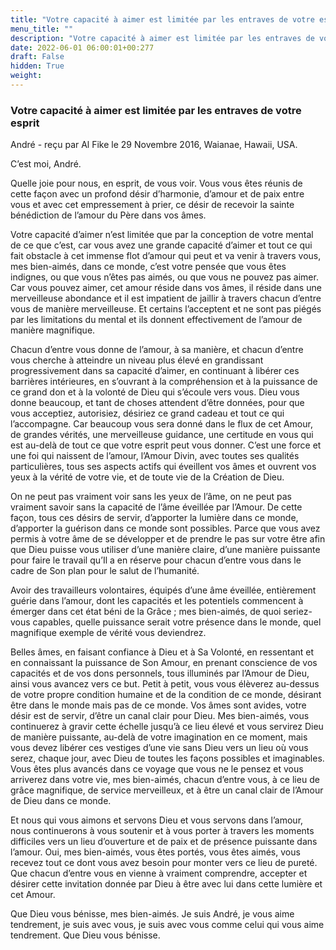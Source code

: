 ```yaml
---
title: "Votre capacité à aimer est limitée par les entraves de votre esprit"
menu_title: ""
description: "Votre capacité à aimer est limitée par les entraves de votre esprit"
date: 2022-06-01 06:00:01+00:277
draft: False
hidden: True
weight:
---
```

### Votre capacité à aimer est limitée par les entraves de votre esprit

André - reçu par Al Fike le 29 Novembre 2016, Waianae, Hawaii, USA.

C’est moi, André.

Quelle joie pour nous, en esprit, de vous voir. Vous vous êtes réunis de cette façon avec un profond désir d’harmonie, d’amour et de paix entre vous et avec cet empressement à prier, ce désir de recevoir la sainte bénédiction de l’amour du Père dans vos âmes.

Votre capacité d’aimer n’est limitée que par la conception de votre mental de ce que c’est, car vous avez une grande capacité d’aimer et tout ce qui fait obstacle à cet immense flot d’amour qui peut et va venir à travers vous, mes bien-aimés, dans ce monde, c’est votre pensée que vous êtes indignes, ou que vous n’êtes pas aimés, ou que vous ne pouvez pas aimer. Car vous pouvez aimer, cet amour réside dans vos âmes, il réside dans une merveilleuse abondance et il est impatient de jaillir à travers chacun d’entre vous de manière merveilleuse. Et certains l’acceptent et ne sont pas piégés par les limitations du mental et ils donnent effectivement de l’amour de manière magnifique.

Chacun d’entre vous donne de l’amour, à sa manière, et chacun d’entre vous cherche à atteindre un niveau plus élevé en grandissant progressivement dans sa capacité d’aimer, en continuant à libérer ces barrières intérieures, en s’ouvrant à la compréhension et à la puissance de ce grand don et à la volonté de Dieu qui s’écoule vers vous. Dieu vous donne beaucoup, et tant de choses attendent d’être données, pour que vous acceptiez, autorisiez, désiriez ce grand cadeau et tout ce qui l’accompagne. Car beaucoup vous sera donné dans le flux de cet Amour, de grandes vérités, une merveilleuse guidance, une certitude en vous qui est au-delà de tout ce que votre esprit peut vous donner. C’est une force et une foi qui naissent de l’amour, l’Amour Divin, avec toutes ses qualités particulières, tous ses aspects actifs qui éveillent vos âmes et ouvrent vos yeux à la vérité de votre vie, et de toute vie de la Création de Dieu.

On ne peut pas vraiment voir sans les yeux de l’âme, on ne peut pas vraiment savoir sans la capacité de l’âme éveillée par l’Amour. De cette façon, tous ces désirs de servir, d’apporter la lumière dans ce monde, d’apporter la guérison dans ce monde sont possibles. Parce que vous avez permis à votre âme de se développer et de prendre le pas sur votre être afin que Dieu puisse vous utiliser d’une manière claire, d’une manière puissante pour faire le travail qu’Il a en réserve pour chacun d’entre vous dans le cadre de Son plan pour le salut de l’humanité.

Avoir des travailleurs volontaires, équipés d’une âme éveillée, entièrement guérie dans l’amour, dont les capacités et les potentiels commencent à émerger dans cet état béni de la Grâce ; mes bien-aimés, de quoi seriez-vous capables, quelle puissance serait votre présence dans le monde, quel magnifique exemple de vérité vous deviendrez.

Belles âmes, en faisant confiance à Dieu et à Sa Volonté, en ressentant et en connaissant la puissance de Son Amour, en prenant conscience de vos capacités et de vos dons personnels, tous illuminés par l’Amour de Dieu, ainsi vous avancez vers ce but. Petit à petit, vous vous élèverez au-dessus de votre propre condition humaine et de la condition de ce monde, désirant être dans le monde mais pas de ce monde. Vos âmes sont avides, votre désir est de servir, d’être un canal clair pour Dieu. Mes bien-aimés, vous continuerez à gravir cette échelle jusqu’à ce lieu élevé et vous servirez Dieu de manière puissante, au-delà de votre imagination en ce moment, mais vous devez libérer ces vestiges d’une vie sans Dieu vers un lieu où vous serez, chaque jour, avec Dieu de toutes les façons possibles et imaginables. Vous êtes plus avancés dans ce voyage que vous ne le pensez et vous arriverez dans votre vie, mes bien-aimés, chacun d’entre vous, à ce lieu de grâce magnifique, de service merveilleux, et à être un canal clair de l’Amour de Dieu dans ce monde.

Et nous qui vous aimons et servons Dieu et vous servons dans l’amour, nous continuerons à vous soutenir et à vous porter à travers les moments difficiles vers un lieu d’ouverture et de paix et de présence puissante dans l’amour. Oui, mes bien-aimés, vous êtes portés, vous êtes aimés, vous recevez tout ce dont vous avez besoin pour monter vers ce lieu de pureté. Que chacun d’entre vous en vienne à vraiment comprendre, accepter et désirer cette invitation donnée par Dieu à être avec lui dans cette lumière et cet Amour.

Que Dieu vous bénisse, mes bien-aimés. Je suis André, je vous aime tendrement, je suis avec vous, je suis avec vous comme celui qui vous aime tendrement. Que Dieu vous bénisse.
